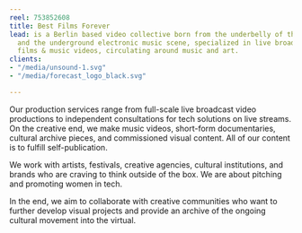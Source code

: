 ```yaml
---
reel: 753852608
title: Best Films Forever
lead: is a Berlin based video collective born from the underbelly of the internet
  and the underground electronic music scene, specialized in live broadcast documentary
  films & music videos, circulating around music and art.
clients:
- "/media/unsound-1.svg"
- "/media/forecast_logo_black.svg"

---
```

​Our production services range from full-scale live broadcast video productions to independent consultations for tech solutions on live streams. On the creative end, we make music videos, short-form documentaries, cultural archive pieces, and commissioned visual content. All of our content is to fulfill self-publication.

We work with artists, festivals, creative agencies, cultural institutions, and brands who are craving to think outside of the box. We are about pitching and promoting women in tech.

In the end, we aim to collaborate with creative communities who want to further develop visual projects and provide an archive of the ongoing cultural movement into the virtual.
